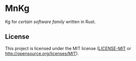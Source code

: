 # MnKg

Kg for *certain software family* written in Rust.

## License

This project is licensed under the MIT license ([LICENSE-MIT](./LICENSE) or <http://opensource.org/licenses/MIT>).
